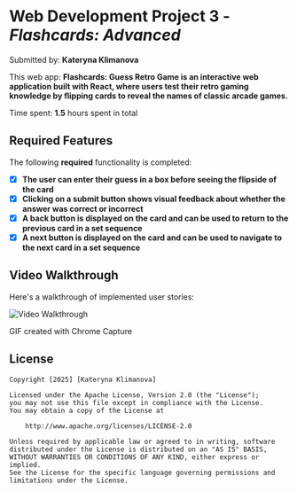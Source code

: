 
# Web Development Project 3 - *Flashcards: Advanced*

Submitted by:  **Kateryna Klimanova**


This web app: **Flashcards: Guess Retro Game is an interactive web application built with React, where users test their retro gaming knowledge by flipping cards to reveal the names of classic arcade games.**

Time spent: **1.5** hours spent in total

## Required Features

The following **required** functionality is completed:

- [x] **The user can enter their guess in a box before seeing the flipside of the card**
- [x] **Clicking on a submit button shows visual feedback about whether the answer was correct or incorrect**
- [x] **A back button is displayed on the card and can be used to return to the previous card in a set sequence**
- [x] **A next button is displayed on the card and can be used to navigate to the next card in a set sequence**

## Video Walkthrough

Here's a walkthrough of implemented user stories:

![Video Walkthrough](https://github.com/klimanovakateryna/gifplace3/blob/main/chrome-capture-2025-3-15.gif?raw=true)

GIF created with Chrome Capture

## License

    Copyright [2025] [Kateryna Klimanova]

    Licensed under the Apache License, Version 2.0 (the "License");
    you may not use this file except in compliance with the License.
    You may obtain a copy of the License at

        http://www.apache.org/licenses/LICENSE-2.0

    Unless required by applicable law or agreed to in writing, software
    distributed under the License is distributed on an "AS IS" BASIS,
    WITHOUT WARRANTIES OR CONDITIONS OF ANY KIND, either express or implied.
    See the License for the specific language governing permissions and
    limitations under the License.
